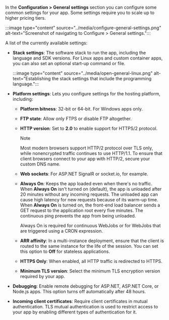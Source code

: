 In the  **Configuration > General settings** section you can configure some common settings for your app. Some settings require you to scale up to higher pricing tiers.

:::image type="content" source="../media/configure-general-settings.png" alt-text="Screenshot of navigating to Configure > General settings.":::

A list of the currently available settings:

* **Stack settings**: The software stack to run the app, including the language and SDK versions. For Linux apps and custom container apps, you can also set an optional start-up command or file.

    :::image type="content" source="../media/open-general-linux.png" alt-text="Establishing the stack settings that include the programming language.":::

* **Platform settings**: Lets you configure settings for the hosting platform, including:

    * **Platform bitness**: 32-bit or 64-bit. For Windows apps only.

    * **FTP state**: Allow only FTPS or disable FTP altogether.

    * **HTTP version**: Set to **2.0** to enable support for HTTPS/2 protocol.

        > [!NOTE]
        > Most modern browsers support HTTP/2 protocol over TLS only, while nonencrypted traffic continues to use HTTP/1.1. To ensure that client browsers connect to your app with HTTP/2, secure your custom DNS name.

    * **Web sockets**: For ASP.NET SignalR or socket.io, for example.

    * **Always On**: Keeps the app loaded even when there's no traffic. When **Always On** isn't turned on (default), the app is unloaded after 20 minutes without any incoming requests. The unloaded app can cause high latency for new requests because of its warm-up time. When **Always On** is turned on, the front-end load balancer sends a GET request to the application root every five minutes. The continuous ping prevents the app from being unloaded.

        Always On is required for continuous WebJobs or for WebJobs that are triggered using a CRON expression.

    * **ARR affinity**: In a multi-instance deployment, ensure that the client is routed to the same instance for the life of the session. You can set this option to **Off** for stateless applications.

    * **HTTPS Only**: When enabled, all HTTP traffic is redirected to HTTPS.

    * **Minimum TLS version**: Select the minimum TLS encryption version required by your app.

* **Debugging**: Enable remote debugging for ASP.NET, ASP.NET Core, or Node.js apps. This option turns off automatically after 48 hours.

* **Incoming client certificates**: Require client certificates in mutual authentication. TLS mutual authentication is used to restrict access to your app by enabling different types of authentication for it.
